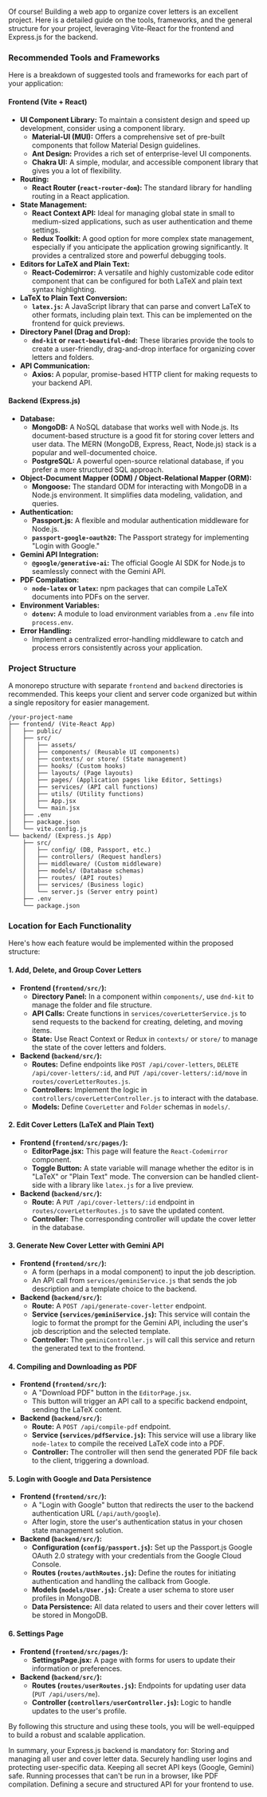 Of course! Building a web app to organize cover letters is an excellent project. Here is a detailed guide on the tools, frameworks, and the general structure for your project, leveraging Vite-React for the frontend and Express.js for the backend.

### Recommended Tools and Frameworks

Here is a breakdown of suggested tools and frameworks for each part of your application:

#### Frontend (Vite + React)

*   **UI Component Library:** To maintain a consistent design and speed up development, consider using a component library.
    *   **Material-UI (MUI):** Offers a comprehensive set of pre-built components that follow Material Design guidelines.
    *   **Ant Design:** Provides a rich set of enterprise-level UI components.
    *   **Chakra UI:** A simple, modular, and accessible component library that gives you a lot of flexibility.
*   **Routing:**
    *   **React Router (`react-router-dom`):** The standard library for handling routing in a React application.
*   **State Management:**
    *   **React Context API:** Ideal for managing global state in small to medium-sized applications, such as user authentication and theme settings.
    *   **Redux Toolkit:** A good option for more complex state management, especially if you anticipate the application growing significantly. It provides a centralized store and powerful debugging tools.
*   **Editors for LaTeX and Plain Text:**
    *   **React-Codemirror:** A versatile and highly customizable code editor component that can be configured for both LaTeX and plain text syntax highlighting.
*   **LaTeX to Plain Text Conversion:**
    *   **`latex.js`:** A JavaScript library that can parse and convert LaTeX to other formats, including plain text. This can be implemented on the frontend for quick previews.
*   **Directory Panel (Drag and Drop):**
    *   **`dnd-kit` or `react-beautiful-dnd`:** These libraries provide the tools to create a user-friendly, drag-and-drop interface for organizing cover letters and folders.
*   **API Communication:**
    *   **Axios:** A popular, promise-based HTTP client for making requests to your backend API.

#### Backend (Express.js)

*   **Database:**
    *   **MongoDB:** A NoSQL database that works well with Node.js. Its document-based structure is a good fit for storing cover letters and user data. The MERN (MongoDB, Express, React, Node.js) stack is a popular and well-documented choice.
    *   **PostgreSQL:** A powerful open-source relational database, if you prefer a more structured SQL approach.
*   **Object-Document Mapper (ODM) / Object-Relational Mapper (ORM):**
    *   **Mongoose:** The standard ODM for interacting with MongoDB in a Node.js environment. It simplifies data modeling, validation, and queries.
*   **Authentication:**
    *   **Passport.js:** A flexible and modular authentication middleware for Node.js.
    *   **`passport-google-oauth20`:** The Passport strategy for implementing "Login with Google."
*   **Gemini API Integration:**
    *   **`@google/generative-ai`:** The official Google AI SDK for Node.js to seamlessly connect with the Gemini API.
*   **PDF Compilation:**
    *   **`node-latex` or `latex`:** npm packages that can compile LaTeX documents into PDFs on the server.
*   **Environment Variables:**
    *   **`dotenv`:** A module to load environment variables from a `.env` file into `process.env`.
*   **Error Handling:**
    *   Implement a centralized error-handling middleware to catch and process errors consistently across your application.

### Project Structure

A monorepo structure with separate `frontend` and `backend` directories is recommended. This keeps your client and server code organized but within a single repository for easier management.

```
/your-project-name
├── frontend/ (Vite-React App)
│   ├── public/
│   ├── src/
│   │   ├── assets/
│   │   ├── components/ (Reusable UI components)
│   │   ├── contexts/ or store/ (State management)
│   │   ├── hooks/ (Custom hooks)
│   │   ├── layouts/ (Page layouts)
│   │   ├── pages/ (Application pages like Editor, Settings)
│   │   ├── services/ (API call functions)
│   │   ├── utils/ (Utility functions)
│   │   ├── App.jsx
│   │   └── main.jsx
│   ├── .env
│   ├── package.json
│   └── vite.config.js
└── backend/ (Express.js App)
    ├── src/
    │   ├── config/ (DB, Passport, etc.)
    │   ├── controllers/ (Request handlers)
    │   ├── middleware/ (Custom middleware)
    │   ├── models/ (Database schemas)
    │   ├── routes/ (API routes)
    │   ├── services/ (Business logic)
    │   └── server.js (Server entry point)
    ├── .env
    └── package.json
```

### Location for Each Functionality

Here's how each feature would be implemented within the proposed structure:

#### 1. Add, Delete, and Group Cover Letters

*   **Frontend (`frontend/src/`):**
    *   **Directory Panel:** In a component within `components/`, use `dnd-kit` to manage the folder and file structure.
    *   **API Calls:** Create functions in `services/coverLetterService.js` to send requests to the backend for creating, deleting, and moving items.
    *   **State:** Use React Context or Redux in `contexts/` or `store/` to manage the state of the cover letters and folders.
*   **Backend (`backend/src/`):**
    *   **Routes:** Define endpoints like `POST /api/cover-letters`, `DELETE /api/cover-letters/:id`, and `PUT /api/cover-letters/:id/move` in `routes/coverLetterRoutes.js`.
    *   **Controllers:** Implement the logic in `controllers/coverLetterController.js` to interact with the database.
    *   **Models:** Define `CoverLetter` and `Folder` schemas in `models/`.

#### 2. Edit Cover Letters (LaTeX and Plain Text)

*   **Frontend (`frontend/src/pages/`):**
    *   **EditorPage.jsx:** This page will feature the `React-Codemirror` component.
    *   **Toggle Button:** A state variable will manage whether the editor is in "LaTeX" or "Plain Text" mode. The conversion can be handled client-side with a library like `latex.js` for a live preview.
*   **Backend (`backend/src/`):**
    *   **Route:** A `PUT /api/cover-letters/:id` endpoint in `routes/coverLetterRoutes.js` to save the updated content.
    *   **Controller:** The corresponding controller will update the cover letter in the database.

#### 3. Generate New Cover Letter with Gemini API

*   **Frontend (`frontend/src/`):**
    *   A form (perhaps in a modal component) to input the job description.
    *   An API call from `services/geminiService.js` that sends the job description and a template choice to the backend.
*   **Backend (`backend/src/`):**
    *   **Route:** A `POST /api/generate-cover-letter` endpoint.
    *   **Service (`services/geminiService.js`):** This service will contain the logic to format the prompt for the Gemini API, including the user's job description and the selected template.
    *   **Controller:** The `geminiController.js` will call this service and return the generated text to the frontend.

#### 4. Compiling and Downloading as PDF

*   **Frontend (`frontend/src/`):**
    *   A "Download PDF" button in the `EditorPage.jsx`.
    *   This button will trigger an API call to a specific backend endpoint, sending the LaTeX content.
*   **Backend (`backend/src/`):**
    *   **Route:** A `POST /api/compile-pdf` endpoint.
    *   **Service (`services/pdfService.js`):** This service will use a library like `node-latex` to compile the received LaTeX code into a PDF.
    *   **Controller:** The controller will then send the generated PDF file back to the client, triggering a download.

#### 5. Login with Google and Data Persistence

*   **Frontend (`frontend/src/`):**
    *   A "Login with Google" button that redirects the user to the backend authentication URL (`/api/auth/google`).
    *   After login, store the user's authentication status in your chosen state management solution.
*   **Backend (`backend/src/`):**
    *   **Configuration (`config/passport.js`):** Set up the Passport.js Google OAuth 2.0 strategy with your credentials from the Google Cloud Console.
    *   **Routes (`routes/authRoutes.js`):** Define the routes for initiating authentication and handling the callback from Google.
    *   **Models (`models/User.js`):** Create a user schema to store user profiles in MongoDB.
    *   **Data Persistence:** All data related to users and their cover letters will be stored in MongoDB.

#### 6. Settings Page

*   **Frontend (`frontend/src/pages/`):**
    *   **SettingsPage.jsx:** A page with forms for users to update their information or preferences.
*   **Backend (`backend/src/`):**
    *   **Routes (`routes/userRoutes.js`):** Endpoints for updating user data (`PUT /api/users/me`).
    *   **Controller (`controllers/userController.js`):** Logic to handle updates to the user's profile.

By following this structure and using these tools, you will be well-equipped to build a robust and scalable application.





In summary, your Express.js backend is mandatory for:
Storing and managing all user and cover letter data.
Securely handling user logins and protecting user-specific data.
Keeping all secret API keys (Google, Gemini) safe.
Running processes that can't be run in a browser, like PDF compilation.
Defining a secure and structured API for your frontend to use.